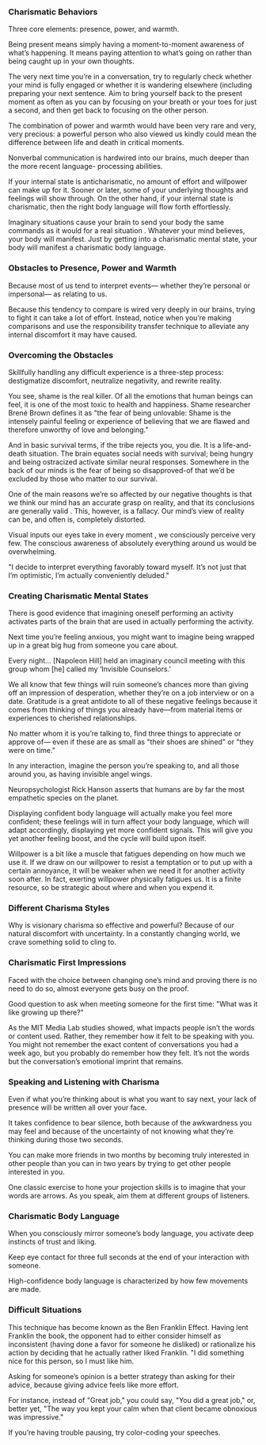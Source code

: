### Charismatic Behaviors

Three core elements: presence, power, and warmth.

Being present means simply having a moment-to-moment awareness of what’s happening. It means paying attention to what’s going on rather than being caught up in your own thoughts.

The very next time you’re in a conversation, try to regularly check whether your mind is fully engaged or whether it is wandering elsewhere (including preparing your next sentence. Aim to bring yourself back to the present moment as often as you can by focusing on your breath or your toes for just a second, and then get back to focusing on the other person.

The combination of power and warmth would have been very rare and very, very precious: a powerful person who also viewed us kindly could mean the difference between life and death in critical moments.

Nonverbal communication is hardwired into our brains, much deeper than the more recent language- processing abilities.

If your internal state is anticharismatic, no amount of effort and willpower can make up for it. Sooner or later, some of your underlying thoughts and feelings will show through. On the other hand, if your internal state is charismatic, then the right body language will flow forth effortlessly.

Imaginary situations cause your brain to send your body the same commands as it would for a real situation . Whatever your mind believes, your body will manifest. Just by getting into a charismatic mental state, your body will manifest a charismatic body language.

### Obstacles to Presence, Power and Warmth

Because most of us tend to interpret events— whether they’re personal or impersonal— as relating to us.

Because this tendency to compare is wired very deeply in our brains, trying to fight it can take a lot of effort. Instead, notice when you’re making comparisons and use the responsibility transfer technique to alleviate any internal discomfort it may have caused.

### Overcoming the Obstacles

Skillfully handling any difficult experience is a three-step process: destigmatize discomfort, neutralize negativity, and rewrite reality.

You see, shame is the real killer. Of all the emotions that human beings can feel, it is one of the most toxic to health and happiness. Shame researcher Brené Brown defines it as "the fear of being unlovable: Shame is the intensely painful feeling or experience of believing that we are flawed and therefore unworthy of love and belonging."

And in basic survival terms, if the tribe rejects you, you die. It is a life-and-death situation. The brain equates social needs with survival; being hungry and being ostracized activate similar neural responses. Somewhere in the back of our minds is the fear of being so disapproved-of that we’d be excluded by those who matter to our survival.

One of the main reasons we’re so affected by our negative thoughts is that we think our mind has an accurate grasp on reality, and that its conclusions are generally valid . This, however, is a fallacy. Our mind’s view of reality can be, and often is, completely distorted.

Visual inputs our eyes take in every moment , we consciously perceive very few. The conscious awareness of absolutely everything around us would be overwhelming.

"I decide to interpret everything favorably toward myself. It’s not just that I’m optimistic, I’m actually conveniently deluded."

### Creating Charismatic Mental States

There is good evidence that imagining oneself performing an activity activates parts of the brain that are used in actually performing the activity.

Next time you’re feeling anxious, you might want to imagine being wrapped up in a great big hug from someone you care about.

Every night… [Napoleon Hill] held an imaginary council meeting with this group whom [he] called my ‘Invisible Counselors.’

We all know that few things will ruin someone’s chances more than giving off an impression of desperation, whether they’re on a job interview or on a date. Gratitude is a great antidote to all of these negative feelings because it comes from thinking of things you already have—from material items or experiences to cherished relationships.

No matter whom it is you’re talking to, find three things to appreciate or approve of— even if these are as small as "their shoes are shined" or "they were on time."

In any interaction, imagine the person you’re speaking to, and all those around you, as having invisible angel wings.

Neuropsychologist Rick Hanson asserts that humans are by far the most empathetic species on the planet.

Displaying confident body language will actually make you feel more confident; these feelings will in turn affect your body language, which will adapt accordingly, displaying yet more confident signals. This will give you yet another feeling boost, and the cycle will build upon itself.

Willpower is a bit like a muscle that fatigues depending on how much we use it. If we draw on our willpower to resist a temptation or to put up with a certain annoyance, it will be weaker when we need it for another activity soon after. In fact, exerting willpower physically fatigues us. It is a finite resource, so be strategic about where and when you expend it.

### Different Charisma Styles

Why is visionary charisma so effective and powerful? Because of our natural discomfort with uncertainty. In a constantly changing world, we crave something solid to cling to.

### Charismatic First Impressions

Faced with the choice between changing one’s mind and proving there is no need to do so, almost everyone gets busy on the proof.

Good question to ask when meeting someone for the first time: "What was it like growing up there?"

As the MIT Media Lab studies showed, what impacts people isn’t the words or content used. Rather, they remember how it felt to be speaking with you. You might not remember the exact content of conversations you had a week ago, but you probably do remember how they felt. It’s not the words but the conversation’s emotional imprint that remains.

### Speaking and Listening with Charisma

Even if what you’re thinking about is what you want to say next, your lack of presence will be written all over your face.

It takes confidence to bear silence, both because of the awkwardness you may feel and because of the uncertainty of not knowing what they’re thinking during those two seconds.

You can make more friends in two months by becoming truly interested in other people than you can in two years by trying to get other people interested in you.

One classic exercise to hone your projection skills is to imagine that your words are arrows. As you speak, aim them at different groups of listeners.

### Charismatic Body Language

When you consciously mirror someone’s body language, you activate deep instincts of trust and liking.

Keep eye contact for three full seconds at the end of your interaction with someone.

High-confidence body language is characterized by how few movements are made.

### Difficult Situations

This technique has become known as the Ben Franklin Effect. Having lent Franklin the book, the opponent had to either consider himself as inconsistent (having done a favor for someone he disliked) or rationalize his action by deciding that he actually rather liked Franklin. "I did something nice for this person, so I must like him. 

Asking for someone’s opinion is a better strategy than asking for their advice, because giving advice feels like more effort.

For instance, instead of "Great job," you could say, "You did a great job," or, better yet, "The way you kept your calm when that client became obnoxious was impressive."

If you’re having trouble pausing, try color-coding your speeches.
